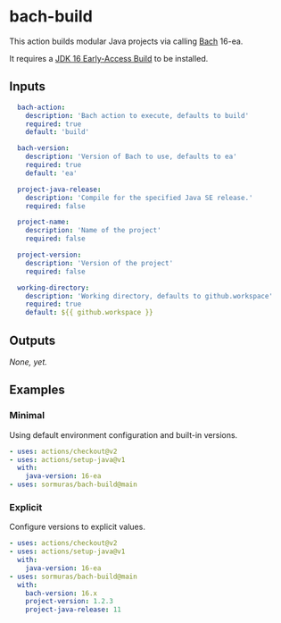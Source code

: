 # bach-build

This action builds modular Java projects via calling [Bach](https://github.com/sormuras/bach) 16-ea.

It requires a [JDK 16 Early-Access Build](https://jdk.java.net/16) to be installed.

## Inputs

```yaml
  bach-action:
    description: 'Bach action to execute, defaults to build'
    required: true
    default: 'build'

  bach-version:
    description: 'Version of Bach to use, defaults to ea'
    required: true
    default: 'ea'

  project-java-release:
    description: 'Compile for the specified Java SE release.'
    required: false

  project-name:
    description: 'Name of the project'
    required: false

  project-version:
    description: 'Version of the project'
    required: false

  working-directory:
    description: 'Working directory, defaults to github.workspace'
    required: true
    default: ${{ github.workspace }}
```

## Outputs

_None, yet._

## Examples

### Minimal

Using default environment configuration and built-in versions.

```yaml
- uses: actions/checkout@v2
- uses: actions/setup-java@v1
  with:
    java-version: 16-ea
- uses: sormuras/bach-build@main
```

### Explicit

Configure versions to explicit values.

```yaml
- uses: actions/checkout@v2
- uses: actions/setup-java@v1
  with:
    java-version: 16-ea
- uses: sormuras/bach-build@main
  with:
    bach-version: 16.x
    project-version: 1.2.3
    project-java-release: 11
```

